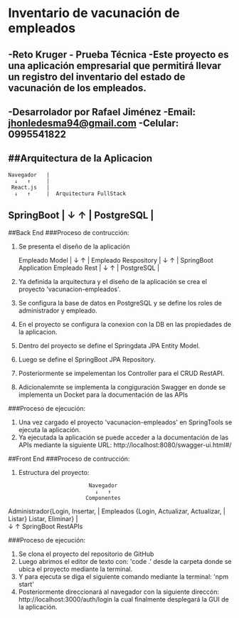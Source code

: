 # Inventario de vacunación de empleados
  -Reto Kruger - Prueba Técnica
  -Este proyecto es una aplicación empresarial que permitirá llevar un registro del inventario del estado de vacunación de los empleados.
  -
  -Desarrolador por Rafael Jiménez
  -Email: jhonledesma94@gmail.com
  -Celular: 0995541822
-
##Arquitectura de la Aplicacion
-
    Navegador   |
      ↓   ↑     |
     React.js   |
      ↓   ↑     |  Arquitectura FullStack
   SpringBoot   |
      ↓   ↑     |
   PostgreSQL   |
-                
##Back End
###Proceso de contrucción:
1. Se presenta el diseño de la aplicación
    
     Empleado Model      |
         ↓   ↑           |
  Empleado Respository   |
         ↓   ↑           |  SpringBoot Application
     Empleado Rest       |
         ↓   ↑           | 
       PostgreSQL        |
       
2. Ya definida la arquitectura y el diseño de la aplicación se crea el proyecto 'vacunacion-empleados'.
3. Se configura la base de datos en PostgreSQL y se define los roles de administrador y empleado.
4. En el proyecto se configura la conexion con la DB en las propiedades de la aplicacion.
5. Dentro del proyecto se define el Springdata JPA Entity Model.
6. Luego se define el SpringBoot JPA Repository.
7. Posteriormente se impelementan los Controller para el CRUD RestAPI.
8. Adicionalemnte se implementa la congiguración Swagger en donde se implementa un Docket para la documentación de las APIs

###Proceso de ejecución:
1. Una vez cargado el proyecto 'vacunacion-empleados' en SpringTools se ejecuta la aplicación.
2. Ya ejecutada la aplicación se puede acceder a la documentación de las APIs mediante la siguiente URL: http://localhost:8080/swagger-ui.html#/

##Front End
###Proceso de contrucción:
1. Estructura del proyecto:

                             Navegador
                               ↓   ↑ 
                            Componentes
Administrador{Login, Insertar,   |  Empleados {Login, Actualizar,
              Actualizar,        |             Listar} 
              Listar, Eliminar}  |  
                               ↓   ↑ 
                        SpringBoot RestAPIs   

###Proceso de ejecución:
1. Se clona el proyecto del repositorio de GitHub
2. Luego abrimos el editor de texto con: 'code .' desde la carpeta donde se ubica el proyecto mediante la terminal.
3. Y para ejecuta se diga el siguiente comando mediante la terminal: 'npm start'
4. Posteriormente direccionará al navegador con la siguiente direccón: http://localhost:3000/auth/login la cual finalmente desplegará la GUI de la aplicación.
